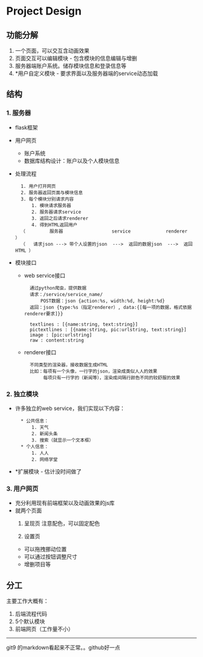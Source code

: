 # Project Design
## 功能分解

1. 一个页面，可以交互含动画效果
2. 页面交互可以编辑模块 - 包含模块的信息编辑与增删
3. 服务器端账户系统。储存模块信息和登录信息等
4. \*用户自定义模块 - 要求界面以及服务器端的service动态加载

## 结构
### 1. 服务器

* flask框架
* 用户网页
	* 账户系统
	* 数据库结构设计：账户以及个人模块信息
* 处理流程

		1. 用户打开网页
		2. 服务器返回页面与模块信息
		3. 每个模块分别请求内容
			1. 模块请求服务器
			2. 服务器请求service
			3. 返回之后请求renderer
			4. 得到HTML返回用户
		（         服务器                  service             renderer      ）
		（	请求json ---> 带个人设置的json  --->  返回的数据json  --->  返回HTML ）

* 模块接口
	* web service接口

			通过python爬虫，提供数据
			请求：/service/service_name/
				POST数据：json {action:%s, width:%d, height:%d}
			返回：json {type:%s（指定renderer）, data:{[每一项的数据，格式依据renderer要求]}}
			
			textlines : [{name:string, text:string}]
			pictextlines : [{name:string, pic:urlstring, text:string}]
			image : [pic:urlstring]
			raw : content:string
			


	* renderer接口

			不同类型的渲染器，接收数据生成HTML
			比如：每项有一个头像，一行字的json，渲染成类似人人的效果
			     每项只有一行字的（新闻等），渲染成间隔行颜色不同的较舒服的效果
### 2. 独立模块
* 许多独立的web service，我们实现以下内容：

		* 公共信息：
			1. 天气
			2. 新闻头条
			3. 搜索（就显示一个文本框）
		* 个人信息：
			1. 人人
			2. 网络学堂

* \*扩展模块 - 估计没时间做了

### 3. 用户网页

* 充分利用现有前端框架以及动画效果的js库
* 就两个页面
	1. 呈现页
	注意配色，可以固定配色
	
	2. 设置页
	* 可以拖拽挪动位置
	* 可以通过按钮调整尺寸
	* 增删项目等
	
## 分工

主要工作大概有：

1. 后端流程代码
2. 5个默认模块
3. 前端网页（工作量不小）

----
git9 的markdown看起来不正常。。github好一点
